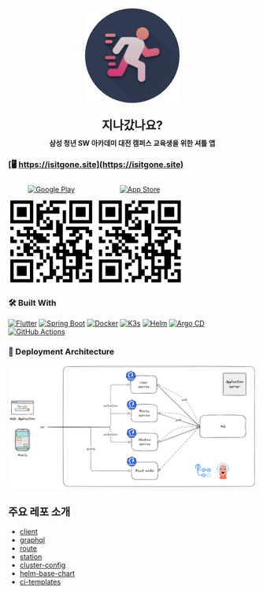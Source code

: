 
<h1 align="center">
  <a href="https://isitgone.site"><img src="/assets/isitgone.png" alt="Is It Gone?" width="192"></a>
</h1>

<div align="center" style="font-weight: bold">
    <div style="font-size: 24px; margin-bottom: 10px">지나갔나요?</div>
    <div style="font-size: 14px">삼성 청년 SW 아카데미 대전 캠퍼스 교육생을 위한 셔틀 앱</div>
</div>

### [🖥️ https://isitgone.site](https://isitgone.site)


<div style="display: flex; gap: 5px; align-items: center;">
  <div style="text-align: center;">
    <a href="https://play.google.com/store/apps">
      <img src="https://img.shields.io/badge/Google%20Play-Coming_soon!-brightgreen?logo=google-play" alt="Google Play" style="padding: 10px;" />
    </a>
    <br/>
    <img src="/assets/qr.png" alt="Play Store QR" width="175" />
  </div>
  <div style="text-align: center;">
    <a href="https://apps.apple.com">
      <img src="https://img.shields.io/badge/App%20Store-Coming_soon!-blue?logo=apple" alt="App Store" style="padding: 10px;" />
    </a>
    <br/>
    <img src="/assets/qr.png" alt="App Store QR" width="175" />
  </div>
</div>


[//]: # ([![Download on the Play Store]&#40;https://img.shields.io/badge/Google%20Play-Coming_soon!-brightgreen?logo=google-play&#41;]&#40;https://play.google.com/store/apps&#41;)

[//]: # ()
[//]: # (<img src="/assets/qr.png" alt="Play Store QR" width="200"/>)

[//]: # ()
[//]: # ()
[//]: # ([![Download on the App Store]&#40;https://img.shields.io/badge/App%20Store-Coming_soon!-blue?logo=apple&#41;]&#40;https://apps.apple.com&#41;)

[//]: # ()
[//]: # (<img src="./assets/qr.png" alt="App Store QR" width="200"/>)

[//]: # ([![Download on the Play Store]&#40;https://img.shields.io/badge/Google%20Play-Download-brightgreen?logo=google-play&#41;]&#40;https://play.google.com/store/apps/details?id=com.example.app&#41;)
[//]: # ([![Download on the App Store]&#40;https://img.shields.io/badge/App%20Store-Download-blue?logo=apple&#41;]&#40;https://apps.apple.com/app/id000000000&#41;)


### 🛠️ Built With

[![Flutter](https://img.shields.io/badge/Flutter-02569B?style=for-the-badge&logo=flutter&logoColor=white)](https://flutter.dev/) 
[![Spring Boot](https://img.shields.io/badge/Spring%20Boot-6DB33F?style=for-the-badge&logo=spring-boot&logoColor=white)](https://spring.io/projects/spring-boot) 
[![Docker](https://img.shields.io/badge/Docker-2496ED?style=for-the-badge&logo=docker&logoColor=white)](https://www.docker.com/) 
[![K3s](https://img.shields.io/badge/K3s-FF6600?style=for-the-badge&logo=k3s&logoColor=white)](https://k3s.io/) 
[![Helm](https://img.shields.io/badge/Helm-0F1689?style=for-the-badge&logo=helm&logoColor=white)](https://helm.sh/) 
[![Argo CD](https://img.shields.io/badge/Argo--CD-EF7B4D?style=for-the-badge&logo=argo&logoColor=white)](https://argo-cd.readthedocs.io/) 
[![GitHub Actions](https://img.shields.io/badge/GitHub_Actions-2088FF?style=for-the-badge&logo=github-actions&logoColor=white)](https://github.com/features/actions) 


### 🚀 Deployment Architecture

![img_1.png](/assets/architecture.png)

## **주요 레포 소개**

- [client](https://github.com/IsItGone/client)
- [graphql](https://github.com/IsItGone/graphql)
- [route](https://github.com/IsItGone/route)
- [station](https://github.com/IsItGone/station)
- [cluster-config](https://github.com/IsItGone/cluster-config)
- [helm-base-chart](https://github.com/IsItGone/helm-base-chart)
- [ci-templates](https://github.com/IsItGone/ci-templates)


